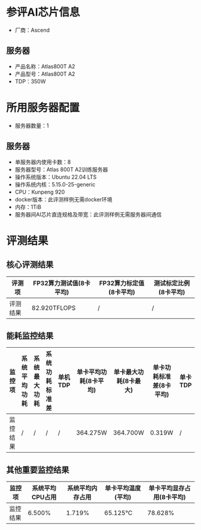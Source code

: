 # 参评AI芯片信息

* 厂商：Ascend

## 服务器

* 产品名称：Atlas800T A2
* 产品型号：Atlas800T A2
* TDP：350W

# 所用服务器配置

* 服务器数量：1

## 服务器

* 单服务器内使用卡数：8
* 服务器型号：Atlas 800T A2训练服务器
* 操作系统版本：Ubuntu 22.04 LTS
* 操作系统内核：5.15.0-25-generic
* CPU：Kunpeng 920
* docker版本：此评测样例无需docker环境
* 内存：1TiB
* 服务器间AI芯片直连规格及带宽：此评测样例无需服务器间通信

# 评测结果

## 核心评测结果

| 评测项  | FP32算力测试值(8卡平均) | FP32算力标定值(8卡平均) | 测试标定比例(8卡平均) |
| ---- | ---------------- | ---------------- | ------------- |
| 评测结果 | 82.920TFLOPS      | /       | /        |

## 能耗监控结果

| 监控项  | 系统平均功耗 | 系统最大功耗 | 系统功耗标准差 | 单机TDP | 单卡平均功耗(8卡平均) | 单卡最大功耗(8卡最大) | 单卡功耗标准差(8卡平均) | 单卡TDP |
| ---- | ------------ | ------------ | ------------- | ----- | ------------- | ------------- | -------------- | ----- |
| 监控结果 | /      | /      | /        | /     | 364.275W        | 364.700W        | 0.319W          | /  |

## 其他重要监控结果

| 监控项  | 系统平均CPU占用 | 系统平均内存占用 | 单卡平均温度(平均) | 单卡平均显存占用(8卡平均) |
| ---- | --------------- | -------------- | ------------- | --------------- |
| 监控结果 | 6.500%          | 1.719%         | 65.125°C       | 78.628%          |
